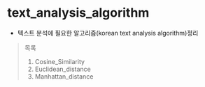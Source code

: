 # text_analysis_algorithm
* 텍스트 분석에 필요한 알고리즘(korean text analysis algorithm)정리
> 목록
> 1. Cosine_Similarity
> 2. Euclidean_distance
> 3. Manhattan_distance
